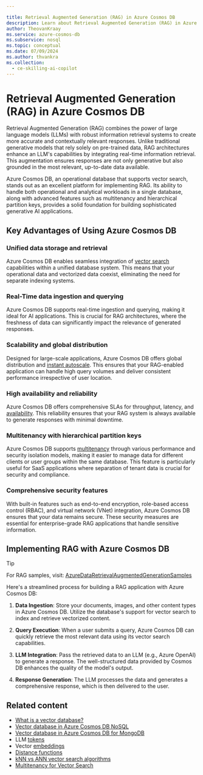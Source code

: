 ```yaml
---

title: Retrieval Augmented Generation (RAG) in Azure Cosmos DB
description: Learn about Retrieval Augmented Generation (RAG) in Azure Cosmos DB
author: TheovanKraay
ms.service: azure-cosmos-db
ms.subservice: nosql
ms.topic: conceptual
ms.date: 07/09/2024
ms.author: thvankra
ms.collection:
  - ce-skilling-ai-copilot
---
```


# Retrieval Augmented Generation (RAG) in Azure Cosmos DB

Retrieval Augmented Generation (RAG) combines the power of large language models (LLMs) with robust information retrieval systems to create more accurate and contextually relevant responses. Unlike traditional generative models that rely solely on pre-trained data, RAG architectures enhance an LLM's capabilities by integrating real-time information retrieval. This augmentation ensures responses are not only generative but also grounded in the most relevant, up-to-date data available. 

Azure Cosmos DB, an operational database that supports vector search, stands out as an excellent platform for implementing RAG. Its ability to handle both operational and analytical workloads in a single database, along with advanced features such as multitenancy and hierarchical partition keys, provides a solid foundation for building sophisticated generative AI applications.

## Key Advantages of Using Azure Cosmos DB

### Unified data storage and retrieval
Azure Cosmos DB enables seamless integration of [vector search](../nosql/vector-search.md) capabilities within a unified database system. This means that your operational data and vectorized data coexist, eliminating the need for separate indexing systems. 

### Real-Time data ingestion and querying
Azure Cosmos DB supports real-time ingestion and querying, making it ideal for AI applications. This is crucial for RAG architectures, where the freshness of data can significantly impact the relevance of generated responses.

### Scalability and global distribution
Designed for large-scale applications, Azure Cosmos DB offers global distribution and [instant autoscale](../../cosmos-db/provision-throughput-autoscale.md). This ensures that your RAG-enabled application can handle high query volumes and deliver consistent performance irrespective of user location.

### High availability and reliability
Azure Cosmos DB offers comprehensive SLAs for throughput, latency, and [availability](/azure/reliability/reliability-cosmos-db-nosql). This reliability ensures that your RAG system is always available to generate responses with minimal downtime.

### Multitenancy with hierarchical partition keys
Azure Cosmos DB supports [multitenancy](../nosql/multi-tenancy-vector-search.md) through various performance and security isolation models, making it easier to manage data for different clients or user groups within the same database. This feature is particularly useful for SaaS applications where separation of tenant data is crucial for security and compliance.

### Comprehensive security features
With built-in features such as end-to-end encryption, role-based access control (RBAC), and virtual network (VNet) integration, Azure Cosmos DB ensures that your data remains secure. These security measures are essential for enterprise-grade RAG applications that handle sensitive information.



## Implementing RAG with Azure Cosmos DB

> [!TIP] 
> For RAG samples, visit: [AzureDataRetrievalAugmentedGenerationSamples](https://github.com/microsoft/AzureDataRetrievalAugmentedGenerationSamples)

Here's a streamlined process for building a RAG application with Azure Cosmos DB:

1. **Data Ingestion**: Store your documents, images, and other content types in Azure Cosmos DB. Utilize the database's support for vector search to index and retrieve vectorized content.

2. **Query Execution**: When a user submits a query, Azure Cosmos DB can quickly retrieve the most relevant data using its vector search capabilities.

3. **LLM Integration**: Pass the retrieved data to an LLM (e.g., Azure OpenAI) to generate a response. The well-structured data provided by Cosmos DB enhances the quality of the model's output.

4. **Response Generation**: The LLM processes the data and generates a comprehensive response, which is then delivered to the user.


## Related content
- [What is a vector database?](../vector-database.md)
- [Vector database in Azure Cosmos DB NoSQL](../nosql/vector-search.md)
- [Vector database in Azure Cosmos DB for MongoDB](../mongodb/vcore/vector-search.md)
- LLM [tokens](tokens.md)
- Vector [embeddings](vector-embeddings.md)
- [Distance functions](distance-functions.md)
- [kNN vs ANN vector search algorithms](knn-vs-ann.md)
- [Multitenancy for Vector Search](../nosql/multi-tenancy-vector-search.md)